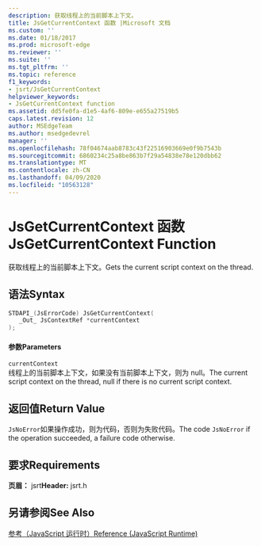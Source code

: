 ```yaml
---
description: 获取线程上的当前脚本上下文。
title: JsGetCurrentContext 函数 |Microsoft 文档
ms.custom: ''
ms.date: 01/18/2017
ms.prod: microsoft-edge
ms.reviewer: ''
ms.suite: ''
ms.tgt_pltfrm: ''
ms.topic: reference
f1_keywords:
- jsrt/JsGetCurrentContext
helpviewer_keywords:
- JsGetCurrentContext function
ms.assetid: dd5fe0fa-d1e5-4af6-809e-e655a27519b5
caps.latest.revision: 12
author: MSEdgeTeam
ms.author: msedgedevrel
manager: ''
ms.openlocfilehash: 78f04674aab8783c43f22516903669e0f9b7543b
ms.sourcegitcommit: 6860234c25a8be863b7f29a54838e78e120dbb62
ms.translationtype: MT
ms.contentlocale: zh-CN
ms.lasthandoff: 04/09/2020
ms.locfileid: "10563128"
---
```

# <span data-ttu-id="e67cf-103">JsGetCurrentContext 函数</span><span class="sxs-lookup"><span data-stu-id="e67cf-103">JsGetCurrentContext Function</span></span>
<span data-ttu-id="e67cf-104">获取线程上的当前脚本上下文。</span><span class="sxs-lookup"><span data-stu-id="e67cf-104">Gets the current script context on the thread.</span></span>  
  
## <span data-ttu-id="e67cf-105">语法</span><span class="sxs-lookup"><span data-stu-id="e67cf-105">Syntax</span></span>  
  
```cpp  
STDAPI_(JsErrorCode) JsGetCurrentContext(  
   _Out_ JsContextRef *currentContext  
);  
```  
  
#### <span data-ttu-id="e67cf-106">参数</span><span class="sxs-lookup"><span data-stu-id="e67cf-106">Parameters</span></span>  
 `currentContext`  
 <span data-ttu-id="e67cf-107">线程上的当前脚本上下文，如果没有当前脚本上下文，则为 null。</span><span class="sxs-lookup"><span data-stu-id="e67cf-107">The current script context on the thread, null if there is no current script context.</span></span>  
  
## <span data-ttu-id="e67cf-108">返回值</span><span class="sxs-lookup"><span data-stu-id="e67cf-108">Return Value</span></span>  
 <span data-ttu-id="e67cf-109">`JsNoError`如果操作成功，则为代码，否则为失败代码。</span><span class="sxs-lookup"><span data-stu-id="e67cf-109">The code `JsNoError` if the operation succeeded, a failure code otherwise.</span></span>  
  
## <span data-ttu-id="e67cf-110">要求</span><span class="sxs-lookup"><span data-stu-id="e67cf-110">Requirements</span></span>  
 <span data-ttu-id="e67cf-111">**页眉：** jsrt</span><span class="sxs-lookup"><span data-stu-id="e67cf-111">**Header:** jsrt.h</span></span>  
  
## <span data-ttu-id="e67cf-112">另请参阅</span><span class="sxs-lookup"><span data-stu-id="e67cf-112">See Also</span></span>  
 [<span data-ttu-id="e67cf-113">参考（JavaScript 运行时）</span><span class="sxs-lookup"><span data-stu-id="e67cf-113">Reference (JavaScript Runtime)</span></span>](../chakra-hosting/reference-javascript-runtime.md)